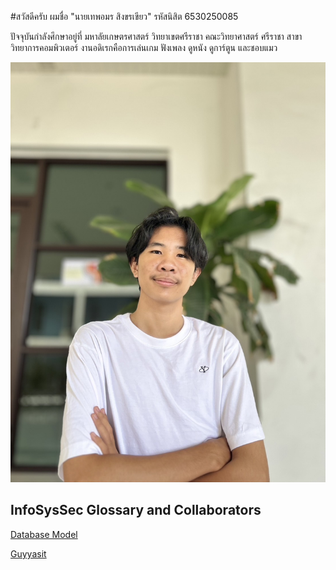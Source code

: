 #สวัสดีครับ ผมชื่อ "นายเทพอมร สิงขรเขียว"  รหัสนิสิต 6530250085

  ปัจจุบันกำลังศึกษาอยู่ที่ มหาลัยเกษตรศาสตร์ วิทยาเขตศรีราชา คณะวิทยาศาสตร์ ศรีราชา สาขาวิทยาการคอมพิวเตอร์
งานอดิเรกคือการเล่นเกม ฟังเพลง ดูหนัง ดูการ์ตูน และชอบแมว



![Alt text](images/S__3604485.jpg)

## InfoSysSec Glossary and Collaborators
[Database Model](database-model.md)

[Guyyasit](https://guyyasit336.github.io)
